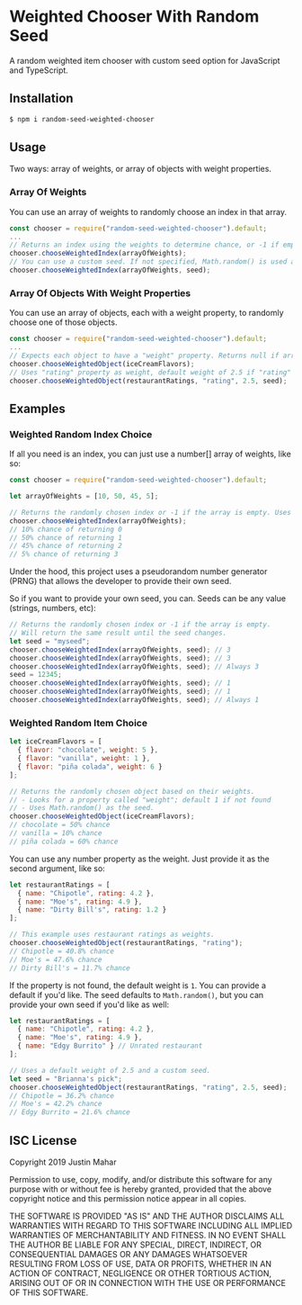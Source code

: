 # Weighted Chooser With Random Seed

A random weighted item chooser with custom seed option for JavaScript and TypeScript.

## Installation

```bash
$ npm i random-seed-weighted-chooser
```

## Usage

Two ways: array of weights, or array of objects with weight properties.

### Array Of Weights

You can use an array of weights to randomly choose an index in that array.

```js
const chooser = require("random-seed-weighted-chooser").default;
...
// Returns an index using the weights to determine chance, or -1 if empty.
chooser.chooseWeightedIndex(arrayOfWeights);
// You can use a custom seed. If not specified, Math.random() is used as the seed.
chooser.chooseWeightedIndex(arrayOfWeights, seed);
```

### Array Of Objects With Weight Properties

You can use an array of objects, each with a weight property, to randomly choose one of those objects.

```js
const chooser = require("random-seed-weighted-chooser").default;
...
// Expects each object to have a "weight" property. Returns null if array is empty.
chooser.chooseWeightedObject(iceCreamFlavors);
// Uses "rating" property as weight, default weight of 2.5 if "rating" is missing, and custom seed.
chooser.chooseWeightedObject(restaurantRatings, "rating", 2.5, seed);
```

## Examples

### Weighted Random Index Choice

If all you need is an index, you can just use a number[] array of weights, like so:

```js
const chooser = require("random-seed-weighted-chooser").default;

let arrayOfWeights = [10, 50, 45, 5];

// Returns the randomly chosen index or -1 if the array is empty. Uses Math.random() as the seed.
chooser.chooseWeightedIndex(arrayOfWeights);
// 10% chance of returning 0
// 50% chance of returning 1
// 45% chance of returning 2
// 5% chance of returning 3
```

Under the hood, this project uses a pseudorandom number generator (PRNG) that allows the developer to provide their own seed.

So if you want to provide your own seed, you can. Seeds can be any value (strings, numbers, etc):

```js
// Returns the randomly chosen index or -1 if the array is empty.
// Will return the same result until the seed changes.
let seed = "myseed";
chooser.chooseWeightedIndex(arrayOfWeights, seed); // 3
chooser.chooseWeightedIndex(arrayOfWeights, seed); // 3
chooser.chooseWeightedIndex(arrayOfWeights, seed); // Always 3
seed = 12345;
chooser.chooseWeightedIndex(arrayOfWeights, seed); // 1
chooser.chooseWeightedIndex(arrayOfWeights, seed); // 1
chooser.chooseWeightedIndex(arrayOfWeights, seed); // Always 1
```

### Weighted Random Item Choice

```js
let iceCreamFlavors = [
  { flavor: "chocolate", weight: 5 },
  { flavor: "vanilla", weight: 1 },
  { flavor: "piña colada", weight: 6 }
];

// Returns the randomly chosen object based on their weights.
// - Looks for a property called "weight"; default 1 if not found
// - Uses Math.random() as the seed.
chooser.chooseWeightedObject(iceCreamFlavors);
// chocolate = 50% chance
// vanilla = 10% chance
// piña colada = 60% chance
```

You can use any number property as the weight. Just provide it as the second argument, like so:

```js
let restaurantRatings = [
  { name: "Chipotle", rating: 4.2 },
  { name: "Moe's", rating: 4.9 },
  { name: "Dirty Bill's", rating: 1.2 }
];

// This example uses restaurant ratings as weights.
chooser.chooseWeightedObject(restaurantRatings, "rating");
// Chipotle = 40.8% chance
// Moe's = 47.6% chance
// Dirty Bill's = 11.7% chance
```

If the property is not found, the default weight is `1`. You can provide a default if you'd like. The seed defaults to `Math.random()`, but you can provide your own seed if you'd like as well:

```js
let restaurantRatings = [
  { name: "Chipotle", rating: 4.2 },
  { name: "Moe's", rating: 4.9 },
  { name: "Edgy Burrito" } // Unrated restaurant
];

// Uses a default weight of 2.5 and a custom seed.
let seed = "Brianna's pick";
chooser.chooseWeightedObject(restaurantRatings, "rating", 2.5, seed);
// Chipotle = 36.2% chance
// Moe's = 42.2% chance
// Edgy Burrito = 21.6% chance
```

## ISC License

Copyright 2019 Justin Mahar

Permission to use, copy, modify, and/or distribute this software for any purpose with or without fee is hereby granted, provided that the above copyright notice and this permission notice appear in all copies.

THE SOFTWARE IS PROVIDED "AS IS" AND THE AUTHOR DISCLAIMS ALL WARRANTIES WITH REGARD TO THIS SOFTWARE INCLUDING ALL IMPLIED WARRANTIES OF MERCHANTABILITY AND FITNESS. IN NO EVENT SHALL THE AUTHOR BE LIABLE FOR ANY SPECIAL, DIRECT, INDIRECT, OR CONSEQUENTIAL DAMAGES OR ANY DAMAGES WHATSOEVER RESULTING FROM LOSS OF USE, DATA OR PROFITS, WHETHER IN AN ACTION OF CONTRACT, NEGLIGENCE OR OTHER TORTIOUS ACTION, ARISING OUT OF OR IN CONNECTION WITH THE USE OR PERFORMANCE OF THIS SOFTWARE.
